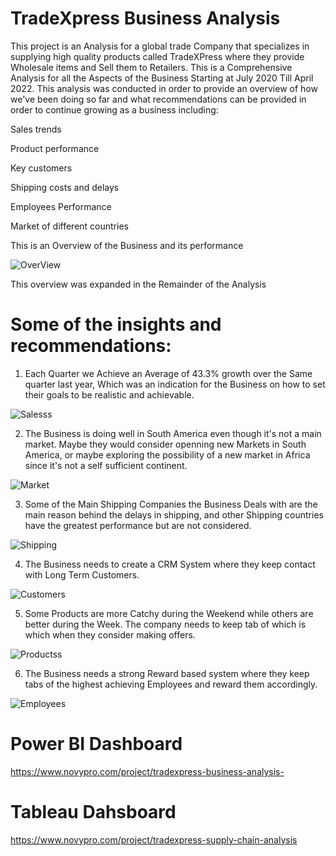 # TradeXpress Business Analysis

This project is an Analysis for a global trade Company that specializes in supplying high quality products called TradeXPress where they provide Wholesale items and Sell them to Retailers. This is a Comprehensive Analysis for all the Aspects of the Business Starting at July 2020 Till April 2022. This analysis was conducted in order to provide an overview of how we've been doing so far and what recommendations can be provided in order to continue growing as a business including:​

Sales trends​

Product performance​

Key customers​

Shipping costs and delays​

Employees Performance​

Market of different countries​

This is an Overview of the Business and its performance

![OverView](https://github.com/maryammonsef5/TradeXpress-Business-Analysis-/assets/122568540/6f2550ed-846a-42c3-9c11-43831cb37a34)


This overview was expanded in the Remainder of the Analysis 

# Some of the insights and recommendations:

1. Each Quarter we Achieve an Average of 43.3% growth over the Same quarter last year, Which was an indication for the Business on how to set their goals to be realistic and achievable.

 ![Salesss](https://github.com/maryammonsef5/TradeXpress-Business-Analysis-/assets/122568540/a183081b-1500-4ca2-b1df-84bf9a69e193)

2. The Business is doing well in South America even though it's not a main market. Maybe they would consider openning new Markets in South America, or maybe exploring the possibility of a new market in Africa since it's not a self sufficient continent.

![Market](https://github.com/maryammonsef5/TradeXpress-Business-Analysis-/assets/122568540/3a82ce50-089b-491f-9242-c887d3f68e84)
   
3. Some of the Main Shipping Companies the Business Deals with are the main reason behind the delays in shipping, and other Shipping countries have the greatest performance but are not considered.

![Shipping](https://github.com/maryammonsef5/TradeXpress-Business-Analysis-/assets/122568540/b7145bc2-66e8-410f-a47a-d339b420aede)

4. The Business needs to create a CRM System where they keep contact with Long Term Customers.

![Customers](https://github.com/maryammonsef5/TradeXpress-Business-Analysis-/assets/122568540/5a9c8841-e905-4be3-84ad-0573323ef053)

5. Some Products are more Catchy during the Weekend while others are better during the Week. The company needs to keep tab of which is which when they consider making offers.

![Productss](https://github.com/maryammonsef5/TradeXpress-Business-Analysis-/assets/122568540/67f32cbd-e899-4aa9-8cf0-9f80f56389b5)

6. The Business needs a strong Reward based system where they keep tabs of the highest achieving Employees and reward them accordingly.

![Employees](https://github.com/maryammonsef5/TradeXpress-Business-Analysis-/assets/122568540/cffd5306-799f-481f-a613-4f2315ae15e7)



# Power BI Dashboard 

https://www.novypro.com/project/tradexpress-business-analysis- 

# Tableau Dahsboard 

https://www.novypro.com/project/tradexpress-supply-chain-analysis 
